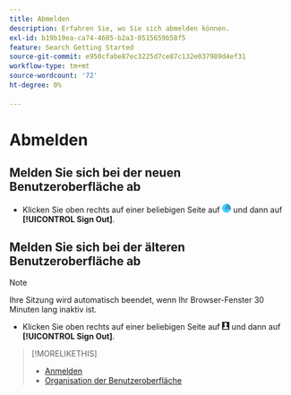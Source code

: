 ```yaml
---
title: Abmelden
description: Erfahren Sie, wo Sie sich abmelden können.
exl-id: b19b19ea-ca74-4605-b2a3-0515659b58f5
feature: Search Getting Started
source-git-commit: e950cfabe87ec3225d7ce87c132e037989d4ef31
workflow-type: tm+mt
source-wordcount: '72'
ht-degree: 0%

---
```


# Abmelden

## Melden Sie sich bei der neuen Benutzeroberfläche ab

* Klicken Sie oben rechts auf einer beliebigen Seite auf ![Konto](/help/search-social-commerce/assets/account.png "Konto") und dann auf **[!UICONTROL Sign Out]**.

## Melden Sie sich bei der älteren Benutzeroberfläche ab

>[!NOTE]
>
>Ihre Sitzung wird automatisch beendet, wenn Ihr Browser-Fenster 30 Minuten lang inaktiv ist.

* Klicken Sie oben rechts auf einer beliebigen Seite auf ![Benutzerprofil](/help/search-social-commerce/assets/user-profile.png "Benutzerprofil") und dann auf **[!UICONTROL Sign Out]**.

>[!MORELIKETHIS]
>
>* [Anmelden](sign-in.md)
>* [Organisation der Benutzeroberfläche](user-interface.md)
